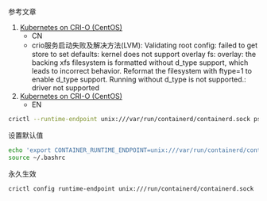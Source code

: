 参考文章

1. [Kubernetes on CRI-O (CentOS)](https://cyylog.netlify.app/2020/12/15/container/kubernetes-on-cri-o-centos/)
    - CN
    - crio服务启动失败及解决方法(LVM): Validating root config: failed to get store to set defaults: kernel does not support overlay fs: overlay: the backing xfs filesystem is formatted without d_type support, which leads to incorrect behavior. Reformat the filesystem with ftype=1 to enable d_type support. Running without d_type is not supported.: driver not supported
2. [Kubernetes on CRI-O (CentOS)](https://dev.to/abhivaidya07/kubernetes-on-cri-o-centos-o1m)
    - EN

```bash
crictl --runtime-endpoint unix:///var/run/containerd/containerd.sock ps -a
```

设置默认值

```bash
echo 'export CONTAINER_RUNTIME_ENDPOINT=unix:///var/run/containerd/containerd.sock' >> ~/.bashrc
source ~/.bashrc
```

永久生效

```
crictl config runtime-endpoint unix:///run/containerd/containerd.sock
```
